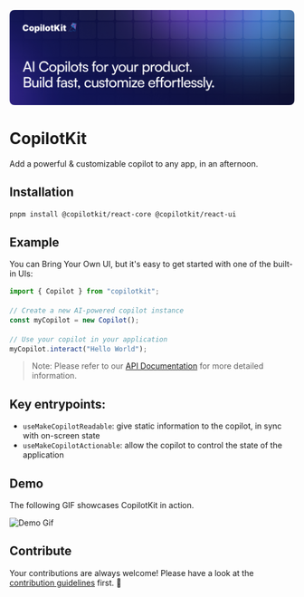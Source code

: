 ![CopilotKit Banner](./assets/banner.png)

# CopilotKit

Add a powerful & customizable copilot to any app, in an afternoon.

## Installation

```bash
pnpm install @copilotkit/react-core @copilotkit/react-ui
```

## Example

You can Bring Your Own UI, but it's easy to get started with one of the built-in UIs:

```typescript
import { Copilot } from "copilotkit";

// Create a new AI-powered copilot instance
const myCopilot = new Copilot();

// Use your copilot in your application
myCopilot.interact("Hello World");
```

> Note: Please refer to our [API Documentation](link-to-your-api-documentation) for more detailed information.

## Key entrypoints:

- `useMakeCopilotReadable`: give static information to the copilot, in sync with on-screen state
- `useMakeCopilotActionable`: allow the copilot to control the state of the application

## Demo

The following GIF showcases CopilotKit in action.

![Demo Gif](path-to-your-demo-gif)

## Contribute

Your contributions are always welcome! Please have a look at the [contribution guidelines](link-to-your-contribution-guidelines) first. 🎉
